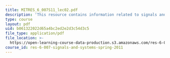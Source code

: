 ```yaml
---
title: MITRES_6_007S11_lec02.pdf
description: 'This resource contains information related to signals and systems: part I.'
type: course
layout: pdf
uid: b061322022d65a4bc2ed2e2d3c54d3c5
file_type: application/pdf
file_location: >-
  https://open-learning-course-data-production.s3.amazonaws.com/res-6-007-signals-and-systems-spring-2011/b061322022d65a4bc2ed2e2d3c54d3c5_MITRES_6_007S11_lec02.pdf
course_id: res-6-007-signals-and-systems-spring-2011
---
```

